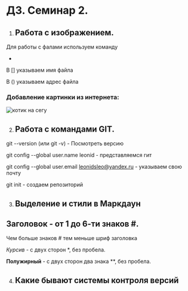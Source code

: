 # ДЗ. Семинар 2. 

1. ## Работа с изображением.

Для работы с фалами используем команду 

* ![]() 

В [] указываем имя файла

В () указываем адрес файла

### Добавление картинки из интернета:

![котик на сегу](https://mirpozitiva.ru/wp-content/uploads/2019/11/1480494344_kot_sneg.jpg)

2. ## Работа с командами GIT.

git --version (или git -v) - Посмотреть версию

git config --global user.name leonid - представляемся гит

git config --global user.email leonidsleo@yandex.ru - указываем свою почту

git init - создаем репозиторий

3. ## Выделение и стили в Маркдаун

## Заголовок - от 1 до 6-ти знаков #. 
Чем больше знаков # тем меньше шриф заголовка

*Курсив* - с двух сторон *, без пробела.

**Полужирный** - с двух сторон два знака **, без пробела.

4. ## Какие бывают системы контроля версий
